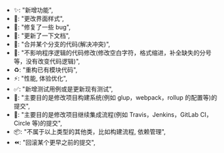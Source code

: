 -   ✨: "新增功能",
-   💄: "更改界面样式",
-   🐛: "修复了一些 bug",
-   📝: "更新了一下文档",
-   🔀: "合并某个分支的代码(解决冲突)",
-   💄: "不影响程序逻辑的代码修改(修改空白字符，格式缩进，补全缺失的分号等，没有改变代码逻辑)",
-   ♻️: "重构已有模块代码",
-   ⚡️: "性能, 体验优化",
-   ✅: "新增测试用例或是更新现有测试",
-   👷: "主要目的是修改项目构建系统(例如 glup，webpack，rollup 的配置等)的提交",
-   💚: "主要目的是修改项目继续集成流程(例如 Travis，Jenkins，GitLab CI，Circle 等)的提交",
-   📦️: "不属于以上类型的其他类，比如构建流程, 依赖管理",
-   ⏪️: "回滚某个更早之前的提交",

